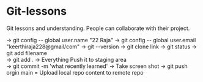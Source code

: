 # Git-lessons
Git lessons and understanding.
People can collaborate with their project. 


-> git config -- global user.name "22 Raja"
-> git config -- global user.email "keerthiraja228@gmail/com"
-> git --version
-> git clone link 
-> git status 
-> git add filename  
-> git add .  -> Everything   Push it to staging area  
-> git commit -m 'what recently learned' -> Take screen shot 
-> git push orgin main = Upload local repo content to remote repo
